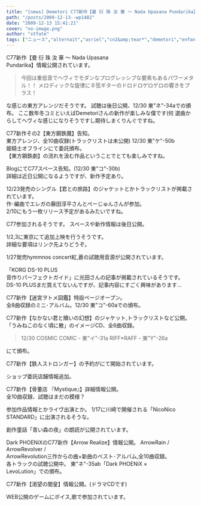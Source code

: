 ```yaml
---
title: "[news] Demetori C77新作【曼 衍 珠 汝 華 ～ Nada Upasana Pundarika】情報公開"
path: "/posts/2009-12-13--wp1482"
date: "2009-12-13 15:41:21"
cover: "no-image.png"
author: "stfate"
tags: ["ニュース","alternait","asriel","cn2&amp;tear*","demetori","enfance fini","gungnir over rev","mimei","phoenix project","queen of wand","sound horizon","south of heaven","アルトネリコ","三澤秋","光田康典","六弦アリス","大麻葉吸","癒月","霜月はるか"]
---
```


<style type="text/css">
<!--
p {white-space: pre-wrap};
-->
</style>


C77新作【曼 衍 珠 汝 華 ～ Nada Upasana Pundarika】情報公開されています。
<blockquote>今回は重低音でヘヴィでモダンなプログレッシブな要素もあるパワーメタル！！
メロディックな旋律に８弦ギターのドロドロゲロゲロの響きをプラス！</blockquote>
な感じの東方アレンジだそうです。
試聴は後日公開、12/30 東"ネ"-34aでの頒布。
ここ数年冬コミといえばDemetoriさんの新作が楽しみな僕です(何
選曲からしてヘヴィな感じになりそうですし期待しまくりんぐですね。


C77新作その2【東方鋼鉄魔】告知。
東方アレンジ、全10曲収録(トラックリストは未公開)
12/30 東"ケ"-50b 姫騎士オフラインにて委託頒布。
【東方鋼鉄劇】の流れを汲む作品ということでとても楽しみですね。


BlogにてC77スペース告知。(12/30 東"コ"-30b)
詳細は近日公開になるようですが、新作予定あり。


12/23発売のシングル【君との旅路】のジャケットとかトラックリストが掲載されています。
作･編曲でエレガの藤田淳平さんとぺーじゅんさんが参加。
2/10にもう一枚リリース予定があるみたいですね。


C77参加されるそうです。
スペースや新作情報は後日公開。


1/2,3に東京にて追加上映を行うそうです。
詳細な要項はリンク先よりどうぞ。


1/27発売hymmnos concert紅,蒼の試聴用音源が公開されています。


「KORG DS-10 PLUS 音作りパーフェクトガイド」に光田さんの記事が掲載されているそうです。
DS-10 PLUSまだ買えてないんですが、記事内容にすごく興味があります…



C77新作【迷宮ヲトメ図鑑】特設ページオープン。
全8曲収録のミニ･アルバム。12/30 東"コ"-60aでの頒布。


C77新作【なかない君と贖いの幻想】のジャケット,トラックリストなど公開。
「うみねこのなく頃に散」のイメージCD、全6曲収録。
<blockquote>12/30
COSMIC COMIC - 東"イ"-31a
RIFF*RAFF - 東"Y"-26a</blockquote>にて頒布。


C77新作【鉄人ストロンガー】の予約がにて開始されています。


ショップ委託店舗情報追加。


C77新作【骨董店 『Mystique』】詳細情報公開。
全10曲収録、試聴はまだの模様？


参加作品情報とかライヴ出演とか。
1/17に川崎で開催される「NicoNico STANDARD」に出演されるそうな。


創作童話「青い森の夜」の朗読が公開されています。



Dark PHOENiXのC77新作【Arrow Realize】情報公開。
ArrowRain / ArrowRevolver / ArrowRevolution三作からの曲+新曲のベスト･アルバム,全10曲収録。
各トラックの試聴公開中。
東"ネ"-35ab「Dark PHOENiX × LevoLution」での頒布。


C77新作【渇望の闇皇】情報公開。(ドラマCDです)


WEB公開のゲームにボイス,歌で参加されています。